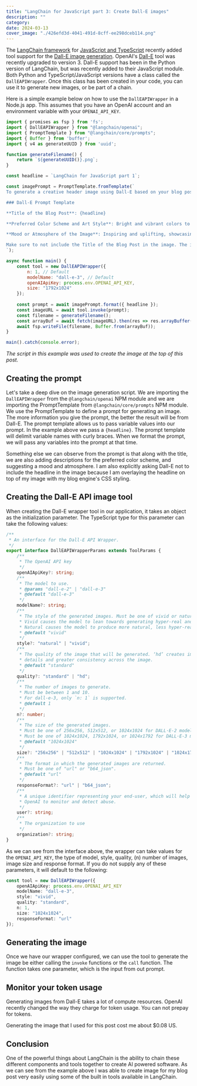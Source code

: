 ```yaml
---
title: "LangChain for JavaScript part 3: Create Dall-E images"
description: ""
category: 
date: 2024-03-13
cover_image: "./426efd3d-4041-491d-8cff-ee298dceb114.png"
---
```


The [LangChain framework](https://www.langchain.com/) for [JavaScript and TypeScript](https://js.langchain.com/docs/get_started/introduction/) recently added tool support for the [Dall-E image generation](https://js.langchain.com/docs/integrations/tools/dalle). OpenAI's [Dall-E](https://openai.com/dall-e-3) tool was recently upgraded to version 3. Dall-E support has been in the Python version of LangChain, but was recently added to their JavaScript module. Both Python and TypeScript/JavaScript versions have a class called the `DallEAPIWrapper`. Once this class has been created in your code, you can use it to generate new images, or be part of a chain.

Here is a simple example below on how to use the `DallEAPIWrapper` in a Node.js app. This assumes that you have an OpenAI account and an environment variable with your `OPENAI_API_KEY`.

```javascript
import { promises as fsp } from 'fs';
import { DallEAPIWrapper } from "@langchain/openai";
import { PromptTemplate } from "@langchain/core/prompts";
import { Buffer } from 'buffer';
import { v4 as generateUUID } from 'uuid';

function generateFilename() {
    return `${generateUUID()}.png`;
}

const headline = `LangChain for JavaScript part 1`;

const imagePrompt = PromptTemplate.fromTemplate(`
To generate a creative header image using Dall-E based on your blog post's headline and body text, we can design a flexible prompt that incorporates key elements of your blog. Here's how you can structure your prompt, making it adaptable to any blog post by substituting your specific headlines and text:

### Dall-E Prompt Template

**Title of the Blog Post**: {headline}

**Preferred Color Scheme and Art Style**: Bright and vibrant colors to emphasize growth and sustainability; a blend of digital art and watercolor styles for a modern yet organic feel

**Mood or Atmosphere of the Image**: Inspiring and uplifting, showcasing harmony between urban life and nature

Make sure to not include the Title of the Blog Post in the image. The image should be a visual representation of the blog post's content and theme.
`);

async function main() {
    const tool = new DallEAPIWrapper({
        n: 1, // Default
        modelName: "dall-e-3", // Default
        openAIApiKey: process.env.OPENAI_API_KEY, 
        size: "1792x1024"
    });
      
    const prompt = await imagePrompt.format({ headline }); 
    const imageURL = await tool.invoke(prompt);
    const filename = generateFilename();
    const arrayBuf = await fetch(imageURL).then(res => res.arrayBuffer());
    await fsp.writeFile(filename, Buffer.from(arrayBuf));
}

main().catch(console.error);
```

*The script in this example was used to create the image at the top of this post.*

## Creating the prompt

Let's take a deep dive on the image generation script. We are importing the `DallEAPIWrapper` from the `@langchain/openai` NPM module and we are importing the PromptTemplate from `@langchain/core/prompts` NPM module. We use the PromptTemplate to define a prompt for generating an image. The more information you give the prompt, the better the result will be from Dall-E. The prompt template allows us to pass variable values into our prompt. In the example above we pass a `{headline}`. The prompt template will delimit variable names with curly braces. When we format the prompt, we will pass any variables into the prompt at that time.

Something else we can observe from the prompt is that along with the title, we are also adding descriptions for the preferred color scheme, and suggesting a mood and atmosphere. I am also explicitly asking Dall-E not to include the headline in the image because I am overlaying the headline on top of my image with my blog engine's CSS styling.

## Creating the Dall-E API image tool

When creating the Dall-E wrapper tool in our application, it takes an object as the initialization parameter. The TypeScript type for this parameter can take the following values:

```TypeScript
/**
 * An interface for the Dall-E API Wrapper.
 */
export interface DallEAPIWrapperParams extends ToolParams {
    /**
     * The OpenAI API key
     */
    openAIApiKey?: string;
    /**
     * The model to use.
     * @params "dall-e-2" | "dall-e-3"
     * @default "dall-e-3"
     */
    modelName?: string;
    /**
     * The style of the generated images. Must be one of vivid or natural.
     * Vivid causes the model to lean towards generating hyper-real and dramatic images.
     * Natural causes the model to produce more natural, less hyper-real looking images.
     * @default "vivid"
     */
    style?: "natural" | "vivid";
    /**
     * The quality of the image that will be generated. ‘hd’ creates images with finer
     * details and greater consistency across the image.
     * @default "standard"
     */
    quality?: "standard" | "hd";
    /**
     * The number of images to generate.
     * Must be between 1 and 10.
     * For dall-e-3, only `n: 1` is supported.
     * @default 1
     */
    n?: number;
    /**
     * The size of the generated images.
     * Must be one of 256x256, 512x512, or 1024x1024 for DALL·E-2 models.
     * Must be one of 1024x1024, 1792x1024, or 1024x1792 for DALL·E-3 models.
     * @default "1024x1024"
     */
    size?: "256x256" | "512x512" | "1024x1024" | "1792x1024" | "1024x1792";
    /**
     * The format in which the generated images are returned.
     * Must be one of "url" or "b64_json".
     * @default "url"
     */
    responseFormat?: "url" | "b64_json";
    /**
     * A unique identifier representing your end-user, which will help
     * OpenAI to monitor and detect abuse.
     */
    user?: string;
    /**
     * The organization to use
     */
    organization?: string;
}
```

As we can see from the interface above, the wrapper can take values for the `OPENAI_API_KEY`, the type of model, style, quality, (n) number of images, image size and response format. If you do not supply any of these parameters, it will default to the following:

```TypeScript
const tool = new DallEAPIWrapper({
    openAIApiKey: process.env.OPENAI_API_KEY
    modelName: "dall-e-3",
    style: "vivid",
    quality: "standard",
    n: 1,
    size: "1024x1024",
    responseFormat: "url"
});
```

## Generating the image

Once we have our wrapper configured, we can use the tool to generate the image be either calling the `invoke` functions or the `call` function. The function takes one parameter, which is the input from out prompt.

## Monitor your token usage

Generating images from Dall-E takes a lot of compute resources. OpenAI recently changed the way they charge for token usage. You can not prepay for tokens.

Generating the image that I used for this post cost me about $0.08 US.

## Conclusion

One of the powerful things about LangChain is the ability to chain these different components and tools together to create AI powered software. As we can see from the example above I was able to create image for my blog post very easily using some of the built in tools available in LangChain.


